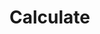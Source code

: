 # Calculate
<!DOCTYPE html>
<html lang="en">
<head>
    <meta charset="UTF-8">
    <meta name="viewport" content="width=device-width, initial-scale=1.0">
    <title>My Life Stats - Interactive Calculator</title>
    <link href="https://cdn.jsdelivr.net/npm/tailwindcss@2.2.19/dist/tailwind.min.css" rel="stylesheet">
    <link rel="stylesheet" href="https://cdn.jsdelivr.net/npm/@fortawesome/fontawesome-free@6.0.0/css/all.min.css">
    <link href="https://fonts.googleapis.com/css2?family=Poppins:wght@300;400;500;600;700&display=swap" rel="stylesheet">
    <style>
        :root {
            --primary-color: #4F46E5;
            --secondary-color: #EC4899;
            --accent-color: #8B5CF6;
            --background-color: #F9FAFB;
            --card-color: #FFFFFF;
            --text-color: #1F2937;
            --light-text: #6B7280;
        }

        body {
            font-family: 'Poppins', sans-serif;
            background-color: var(--background-color);
            color: var(--text-color);
            overflow-x: hidden;
        }

        .gradient-text {
            background: linear-gradient(90deg, var(--primary-color), var(--secondary-color));
            -webkit-background-clip: text;
            background-clip: text;
            color: transparent;
        }

        .stat-card {
            border-radius: 16px;
            background-color: var(--card-color);
            box-shadow: 0 10px 25px rgba(0, 0, 0, 0.05);
            transition: transform 0.3s ease, box-shadow 0.3s ease;
            overflow: hidden;
        }

        .stat-card:hover {
            transform: translateY(-5px);
            box-shadow: 0 15px 30px rgba(0, 0, 0, 0.1);
        }

        .stat-icon {
            display: flex;
            align-items: center;
            justify-content: center;
            width: 60px;
            height: 60px;
            border-radius: 12px;
            font-size: 24px;
            margin-bottom: 20px;
        }

        .counter {
            font-weight: 700;
            font-size: 2.5rem;
            margin: 10px 0;
            transition: all 0.8s ease;
        }

        .birthday-select {
            background-color: white;
            border: 2px solid #E5E7EB;
            border-radius: 10px;
            padding: 12px 16px;
            font-size: 16px;
            transition: all 0.3s ease;
            appearance: none;
            background-image: url("data:image/svg+xml,%3Csvg xmlns='http://www.w3.org/2000/svg' fill='none' viewBox='0 0 24 24' stroke='%234B5563'%3E%3Cpath stroke-linecap='round' stroke-linejoin='round' stroke-width='2' d='M19 9l-7 7-7-7'%3E%3C/path%3E%3C/svg%3E");
            background-repeat: no-repeat;
            background-position: right 12px center;
            background-size: 16px;
        }

        .birthday-select:focus {
            border-color: var(--primary-color);
            outline: none;
            box-shadow: 0 0 0 3px rgba(79, 70, 229, 0.2);
        }

        .calculate-btn {
            background: linear-gradient(135deg, var(--primary-color), var(--accent-color));
            color: white;
            border: none;
            border-radius: 12px;
            padding: 14px 28px;
            font-size: 18px;
            font-weight: 600;
            cursor: pointer;
            transition: all 0.3s ease;
            box-shadow: 0 4px 12px rgba(79, 70, 229, 0.3);
        }

        .calculate-btn:hover {
            transform: translateY(-2px);
            box-shadow: 0 6px 16px rgba(79, 70, 229, 0.4);
        }

        .calculate-btn:active {
            transform: translateY(0);
        }

        .stats-container {
            max-width: 1200px;
            margin: 60px auto;
            opacity: 0;
            transform: translateY(30px);
            transition: opacity 1s ease, transform 1s ease;
        }

        .stats-container.visible {
            opacity: 1;
            transform: translateY(0);
        }

        .loader-circle {
            width: 120px;
            height: 120px;
            border-radius: 50%;
            border: 8px solid #f3f3f3;
            border-top: 8px solid var(--primary-color);
            animation: spin 1.5s linear infinite;
        }

        @keyframes spin {
            0% { transform: rotate(0deg); }
            100% { transform: rotate(360deg); }
        }

        .loading-container {
            position: fixed;
            top: 0;
            left: 0;
            width: 100%;
            height: 100%;
            background-color: rgba(255, 255, 255, 0.9);
            display: flex;
            flex-direction: column;
            justify-content: center;
            align-items: center;
            z-index: 1000;
            opacity: 0;
            visibility: hidden;
            transition: opacity 0.5s ease, visibility 0.5s ease;
        }

        .loading-container.active {
            opacity: 1;
            visibility: visible;
        }

        .progress-bar {
            height: 6px;
            background: linear-gradient(90deg, var(--primary-color), var(--secondary-color));
            border-radius: 3px;
            width: 0%;
            transition: width 0.3s ease-in-out;
        }

        .fun-fact {
            background-color: #EEF2FF;
            border-left: 4px solid var(--primary-color);
            padding: 16px;
            border-radius: 0 8px 8px 0;
            margin-top: 16px;
            font-size: 0.9rem;
        }

        .scroll-down {
            animation: bounce 2s infinite;
        }

        @keyframes bounce {
            0%, 20%, 50%, 80%, 100% {transform: translateY(0);}
            40% {transform: translateY(-20px);}
            60% {transform: translateY(-10px);}
        }

        .icon-bg-heart { background-color: #FECDD3; color: #BE123C; }
        .icon-bg-lungs { background-color: #BFDBFE; color: #1D4ED8; }
        .icon-bg-eye { background-color: #C7D2FE; color: #4338CA; }
        .icon-bg-bed { background-color: #DDD6FE; color: #7E22CE; }
        .icon-bg-food { background-color: #FED7AA; color: #C2410C; }
        .icon-bg-earth { background-color: #A7F3D0; color: #047857; }
        .icon-bg-words { background-color: #FDE68A; color: #92400E; }
        .icon-bg-steps { background-color: #D1FAE5; color: #065F46; }
        .icon-bg-phone { background-color: #FEE2E2; color: #B91C1C; }
        .icon-bg-shower { background-color: #E0E7FF; color: #3730A3; }
        .icon-bg-birthday { background-color: #FBCFE8; color: #BE185D; }
        .icon-bg-money { background-color: #CCFBF1; color: #0F766E; }
    </style>
</head>
<body>
    <div class="loading-container" id="loadingContainer">
        <div class="loader-circle"></div>
        <h3 class="mt-8 text-xl font-semibold">Calculating Your Life Stats...</h3>
        <div class="mt-4 w-64 bg-gray-200 rounded-full overflow-hidden">
            <div class="progress-bar" id="progressBar"></div>
        </div>
        <p class="mt-2 text-gray-500" id="loadingText">Gathering heartbeats...</p>
    </div>

    <header class="bg-white py-8 shadow-sm">
        <div class="container mx-auto px-4 text-center">
            <h1 class="text-4xl md:text-5xl font-bold mb-2">My <span class="gradient-text">Life Stats</span></h1>
            <p class="text-gray-600 max-w-2xl mx-auto">Discover fascinating statistics about your life journey, from heartbeats to cosmic travels, all based on your birthday.</p>
        </div>
    </header>

    <section class="py-16 container mx-auto px-4 text-center" id="birthdaySection">
        <h2 class="text-3xl font-bold mb-8">When were you born?</h2>
        
        <div class="flex flex-col md:flex-row justify-center items-center gap-4 max-w-lg mx-auto">
            <div class="w-full md:w-1/3">
                <select id="daySelect" class="birthday-select w-full">
                    <option value="" disabled selected>Day</option>
                </select>
            </div>
            <div class="w-full md:w-1/3">
                <select id="monthSelect" class="birthday-select w-full">
                    <option value="" disabled selected>Month</option>
                    <option value="0">January</option>
                    <option value="1">February</option>
                    <option value="2">March</option>
                    <option value="3">April</option>
                    <option value="4">May</option>
                    <option value="5">June</option>
                    <option value="6">July</option>
                    <option value="7">August</option>
                    <option value="8">September</option>
                    <option value="9">October</option>
                    <option value="10">November</option>
                    <option value="11">December</option>
                </select>
            </div>
            <div class="w-full md:w-1/3">
                <select id="yearSelect" class="birthday-select w-full">
                    <option value="" disabled selected>Year</option>
                </select>
            </div>
        </div>
        
        <button id="calculateBtn" disabled class="calculate-btn mt-8 opacity-70 cursor-not-allowed">
            Calculate My Life Stats
        </button>
        
        <div class="mt-16 text-center hidden" id="scrollPrompt">
            <p class="text-gray-500 mb-2">Scroll down to see your stats</p>
            <i class="fas fa-chevron-down text-2xl text-gray-400 scroll-down"></i>
        </div>
    </section>

    <div id="statsContainer" class="stats-container">
        <!-- Stats will be inserted here -->
    </div>

    <footer class="bg-gray-800 text-white py-8">
        <div class="container mx-auto px-4 text-center">
            <p>Created with ❤️ | Inspired by <a href="https://neal.fun/life-stats/" class="text-indigo-300 hover:underline" target="_blank">Neal.fun</a></p>
            <p class="mt-2 text-gray-400 text-sm">This is for entertainment purposes only. Statistics are approximate.</p>
        </div>
    </footer>

    <script>
        // Initialize date dropdowns
        const daySelect = document.getElementById('daySelect');
        const monthSelect = document.getElementById('monthSelect');
        const yearSelect = document.getElementById('yearSelect');
        const calculateBtn = document.getElementById('calculateBtn');
        const statsContainer = document.getElementById('statsContainer');
        const scrollPrompt = document.getElementById('scrollPrompt');
        const loadingContainer = document.getElementById('loadingContainer');
        const progressBar = document.getElementById('progressBar');
        const loadingText = document.getElementById('loadingText');

        // Populate days
        for (let i = 1; i <= 31; i++) {
            const option = document.createElement('option');
            option.value = i;
            option.textContent = i;
            daySelect.appendChild(option);
        }

        // Populate years (starting from 1930 to current year)
        const currentYear = new Date().getFullYear();
        for (let i = currentYear; i >= 1930; i--) {
            const option = document.createElement('option');
            option.value = i;
            option.textContent = i;
            yearSelect.appendChild(option);
        }

        // Update days based on month and year selection
        function updateDays() {
            const month = parseInt(monthSelect.value);
            const year = parseInt(yearSelect.value);
            
            if (isNaN(month) || isNaN(year)) return;
            
            const daysInMonth = new Date(year, month + 1, 0).getDate();
            
            // Save current day selection if possible
            const currentDay = parseInt(daySelect.value);
            
            // Clear days
            while (daySelect.firstChild) {
                daySelect.removeChild(daySelect.firstChild);
            }
            
            // Add placeholder
            const placeholder = document.createElement('option');
            placeholder.value = "";
            placeholder.textContent = "Day";
            placeholder.disabled = true;
            placeholder.selected = true;
            daySelect.appendChild(placeholder);
            
            // Populate days based on month
            for (let i = 1; i <= daysInMonth; i++) {
                const option = document.createElement('option');
                option.value = i;
                option.textContent = i;
                
                // Restore previous selection if valid
                if (i === currentDay && currentDay <= daysInMonth) {
                    option.selected = true;
                }
                
                daySelect.appendChild(option);
            }
            
            checkFormValidity();
        }

        monthSelect.addEventListener('change', updateDays);
        yearSelect.addEventListener('change', updateDays);
        daySelect.addEventListener('change', checkFormValidity);

        // Check if all fields are filled
        function checkFormValidity() {
            if (daySelect.value && monthSelect.value && yearSelect.value) {
                calculateBtn.disabled = false;
                calculateBtn.classList.remove('opacity-70', 'cursor-not-allowed');
            } else {
                calculateBtn.disabled = true;
                calculateBtn.classList.add('opacity-70', 'cursor-not-allowed');
            }
        }

        // Format large numbers with commas
        function formatNumber(num) {
            return num.toString().replace(/\B(?=(\d{3})+(?!\d))/g, ",");
        }

        // Calculate age in milliseconds
        function getAgeInMs(birthdate) {
            return Date.now() - birthdate.getTime();
        }

        // Calculate age in years
        function getAgeInYears(birthdate) {
            const now = new Date();
            let age = now.getFullYear() - birthdate.getFullYear();
            const monthDifference = now.getMonth() - birthdate.getMonth();
            
            if (monthDifference < 0 || (monthDifference === 0 && now.getDate() < birthdate.getDate())) {
                age--;
            }
            
            return age;
        }

        // Calculate life statistics
        function calculateLifeStats() {
            const day = parseInt(daySelect.value);
            const month = parseInt(monthSelect.value);
            const year = parseInt(yearSelect.value);
            
            if (isNaN(day) || isNaN(month) || isNaN(year)) {
                alert('Please select a valid date');
                return;
            }
            
            // Show loading screen
            loadingContainer.classList.add('active');
            
            // Animation for loading screen
            let progress = 0;
            const loadingInterval = setInterval(() => {
                progress += 1;
                progressBar.style.width = `${progress}%`;
                
                if (progress <= 20) {
                    loadingText.textContent = "Counting heartbeats...";
                } else if (progress <= 40) {
                    loadingText.textContent = "Calculating breaths...";
                } else if (progress <= 60) {
                    loadingText.textContent = "Measuring Earth rotations...";
                } else if (progress <= 80) {
                    loadingText.textContent = "Tallying blinks...";
                } else {
                    loadingText.textContent = "Finalizing your life statistics...";
                }
                
                if (progress >= 100) {
                    clearInterval(loadingInterval);
                    
                    // Hide loading after a short delay to show 100%
                    setTimeout(() => {
                        loadingContainer.classList.remove('active');
                        displayStats();
                        scrollPrompt.classList.remove('hidden');
                    }, 500);
                }
            }, 30);
        }

        function displayStats() {
            const day = parseInt(daySelect.value);
            const month = parseInt(monthSelect.value);
            const year = parseInt(yearSelect.value);
            
            const birthdate = new Date(year, month, day);
            const ageInMs = getAgeInMs(birthdate);
            const ageInYears = getAgeInYears(birthdate);
            const ageInDays = Math.floor(ageInMs / (1000 * 60 * 60 * 24));
            const ageInHours = Math.floor(ageInMs / (1000 * 60 * 60));
            const ageInMinutes = Math.floor(ageInMs / (1000 * 60));
            const ageInSeconds = Math.floor(ageInMs / 1000);
            
            // Calculate various life stats
            const heartbeats = Math.floor(ageInMinutes * 80); // Average 80 beats per minute
            const breaths = Math.floor(ageInMinutes * 16); // Average 16 breaths per minute
            const blinks = Math.floor(ageInMinutes * 15); // Average 15 blinks per minute
            const sleepHours = Math.floor(ageInDays * 8); // Average 8 hours of sleep per day
            const meals = Math.floor(ageInDays * 3); // Average 3 meals per day
            const steps = Math.floor(ageInDays * 5000); // Average 5000 steps per day
            const words = Math.floor(ageInDays * 7000); // Average 7000 words spoken per day
            const earthRotations = ageInDays; // One rotation per day
            const earthOrbitsAroundSun = ageInYears; // One orbit per year
            const distanceTraveled = Math.floor(ageInDays * 24 * 1600); // Earth rotates at ~1600 km/h
            const showers = Math.floor(ageInDays * 0.8); // Average 5-6 showers per week
            const birthdayCelebrationsLeft = Math.floor(85 - ageInYears); // Average life expectancy ~85
            const moneySpent = Math.floor(ageInDays * 50); // Rough estimate of daily spending
            
            // Calculate zodiac sign
            const zodiacSigns = [
                { name: "Capricorn", icon: "fas fa-mountain", dates: [{ startMonth: 11, startDay: 22 }, { endMonth: 0, endDay: 19 }] },
                { name: "Aquarius", icon: "fas fa-water", dates: [{ startMonth: 0, startDay: 20 }, { endMonth: 1, endDay: 18 }] },
                { name: "Pisces", icon: "fas fa-fish", dates: [{ startMonth: 1, startDay: 19 }, { endMonth: 2, endDay: 20 }] },
                { name: "Aries", icon: "fas fa-fire", dates: [{ startMonth: 2, startDay: 21 }, { endMonth: 3, endDay: 19 }] },
                { name: "Taurus", icon: "fas fa-tree", dates: [{ startMonth: 3, startDay: 20 }, { endMonth: 4, endDay: 20 }] },
                { name: "Gemini", icon: "fas fa-yin-yang", dates: [{ startMonth: 4, startDay: 21 }, { endMonth: 5, endDay: 20 }] },
                { name: "Cancer", icon: "fas fa-moon", dates: [{ startMonth: 5, startDay: 21 }, { endMonth: 6, endDay: 22 }] },
                { name: "Leo", icon: "fas fa-crown", dates: [{ startMonth: 6, startDay: 23 }, { endMonth: 7, endDay: 22 }] },
                { name: "Virgo", icon: "fas fa-leaf", dates: [{ startMonth: 7, startDay: 23 }, { endMonth: 8, endDay: 22 }] },
                { name: "Libra", icon: "fas fa-balance-scale", dates: [{ startMonth: 8, startDay: 23 }, { endMonth: 9, endDay: 22 }] },
                { name: "Scorpio", icon: "fas fa-bolt", dates: [{ startMonth: 9, startDay: 23 }, { endMonth: 10, endDay: 21 }] },
                { name: "Sagittarius", icon: "fas fa-star", dates: [{ startMonth: 10, startDay: 22 }, { endMonth: 11, endDay: 21 }] }
            ];
            
            let zodiacSign = null;
            for (const sign of zodiacSigns) {
                if (
                    (month === sign.dates[0].startMonth && day >= sign.dates[0].startDay) ||
                    (month === sign.dates[1].endMonth && day <= sign.dates[1].endDay)
                ) {
                    zodiacSign = sign;
                    break;
                }
            }
            
            // Historical events
            const historicalEvents = [
                { year: 1969, event: "Moon Landing" },
                { year: 1989, event: "Fall of the Berlin Wall" },
                { year: 1991, event: "Dissolution of the Soviet Union" },
                { year: 2001, event: "9/11 Attacks" },
                { year: 2007, event: "Release of the first iPhone" },
                { year: 2008, event: "Global Financial Crisis" },
                { year: 2010, event: "Instagram was founded" },
                { year: 2011, event: "Game of Thrones TV series premiered" },
                { year: 2019, event: "COVID-19 Pandemic began" },
                { year: 2022, event: "ChatGPT was released" }
            ].filter(event => event.year > year);
            
            // Create stats HTML
            statsContainer.innerHTML = `
                <div class="pb-10">
                    <div class="text-center mb-16">
                        <h2 class="text-3xl font-bold">Your Life in Numbers</h2>
                        <p class="text-gray-600 mt-2">Based on your birthdate: ${new Date(year, month, day).toLocaleDateString('en-US', { month: 'long', day: 'numeric', year: 'numeric' })}</p>
                        <p class="text-xl font-medium mt-4">You have been alive for:</p>
                        <div class="flex flex-wrap justify-center gap-4 mt-4">
                            <div class="stat-card p-4 w-36">
                                <p class="text-gray-500 text-sm">Years</p>
                                <p class="text-2xl font-bold">${ageInYears}</p>
                            </div>
                            <div class="stat-card p-4 w-36">
                                <p class="text-gray-500 text-sm">Days</p>
                                <p class="text-2xl font-bold">${formatNumber(ageInDays)}</p>
                            </div>
                            <div class="stat-card p-4 w-36">
                                <p class="text-gray-500 text-sm">Hours</p>
                                <p class="text-2xl font-bold">${formatNumber(ageInHours)}</p>
                            </div>
                            <div class="stat-card p-4 w-36">
                                <p class="text-gray-500 text-sm">Minutes</p>
                                <p class="text-2xl font-bold">${formatNumber(ageInMinutes)}</p>
                            </div>
                        </div>
                    </div>
                
                    <div class="grid grid-cols-1 md:grid-cols-2 lg:grid-cols-3 gap-8">
                        <!-- Heartbeats -->
                        <div class="stat-card p-8">
                            <div class="stat-icon icon-bg-heart">
                                <i class="fas fa-heartbeat"></i>
                            </div>
                            <h3 class="text-xl font-semibold">Heartbeats</h3>
                            <div class="counter" id="heartbeatsCounter">0</div>
                            <p class="text-gray-600">Your heart beats about 80 times per minute.</p>
                            <div class="fun-fact">
                                <strong>Fun fact:</strong> Your heart will beat about 2.5 billion times in an average lifetime.
                            </div>
                        </div>
                        
                        <!-- Breaths -->
                        <div class="stat-card p-8">
                            <div class="stat-icon icon-bg-lungs">
                                <i class="fas fa-wind"></i>
                            </div>
                            <h3 class="text-xl font-semibold">Breaths Taken</h3>
                            <div class="counter" id="breathsCounter">0</div>
                            <p class="text-gray-600">You breathe about 16 times per minute.</p>
                            <div class="fun-fact">
                                <strong>Fun fact:</strong> The air you exhale contains about 100 times more carbon dioxide than the air you inhale.
                            </div>
                        </div>
                        
                        <!-- Blinks -->
                        <div class="stat-card p-8">
                            <div class="stat-icon icon-bg-eye">
                                <i class="fas fa-eye"></i>
                            </div>
                            <h3 class="text-xl font-semibold">Times Blinked</h3>
                            <div class="counter" id="blinksCounter">0</div>
                            <p class="text-gray-600">You blink about 15 times per minute.</p>
                            <div class="fun-fact">
                                <strong>Fun fact:</strong> You spend about 10% of your waking hours with your eyes closed due to blinking.
                            </div>
                        </div>
                        
                        <!-- Sleep -->
                        <div class="stat-card p-8">
                            <div class="stat-icon icon-bg-bed">
                                <i class="fas fa-bed"></i>
                            </div>
                            <h3 class="text-xl font-semibold">Hours Slept</h3>
                            <div class="counter" id="sleepCounter">0</div>
                            <p class="text-gray-600">You sleep about 8 hours per day.</p>
                            <div class="fun-fact">
                                <strong>Fun fact:</strong> If you live to 75, you'll spend about 25 years of your life sleeping.
                            </div>
                        </div>
                        
                        <!-- Meals -->
                        <div class="stat-card p-8">
                            <div class="stat-icon icon-bg-food">
                                <i class="fas fa-utensils"></i>
                            </div>
                            <h3 class="text-xl font-semibold">Meals Eaten</h3>
                            <div class="counter" id="mealsCounter">0</div>
                            <p class="text-gray-600">You eat about 3 meals per day.</p>
                            <div class="fun-fact">
                                <strong>Fun fact:</strong> The average person consumes about 35 tons of food in their lifetime.
                            </div>
                        </div>
                        
                        <!-- Earth Rotation -->
                        <div class="stat-card p-8">
                            <div class="stat-icon icon-bg-earth">
                                <i class="fas fa-globe-americas"></i>
                            </div>
                            <h3 class="text-xl font-semibold">Earth Rotations</h3>
                            <div class="counter" id="rotationsCounter">0</div>
                            <p class="text-gray-600">You've experienced one Earth rotation per day.</p>
                            <div class="fun-fact">
                                <strong>Fun fact:</strong> At the equator, you're moving at about 1,000 mph just standing still due to Earth's rotation.
                            </div>
                        </div>
                        
                        <!-- Words Spoken -->
                        <div class="stat-card p-8">
                            <div class="stat-icon icon-bg-words">
                                <i class="fas fa-comments"></i>
                            </div>
                            <h3 class="text-xl font-semibold">Words Spoken</h3>
                            <div class="counter" id="wordsCounter">0</div>
                            <p class="text-gray-600">The average person speaks about 7,000 words per day.</p>
                            <div class="fun-fact">
                                <strong>Fun fact:</strong> If all the words you've spoken were written down, they would fill about 50 books.
                            </div>
                        </div>
                        
                        <!-- Steps Taken -->
                        <div class="stat-card p-8">
                            <div class="stat-icon icon-bg-steps">
                                <i class="fas fa-shoe-prints"></i>
                            </div>
                            <h3 class="text-xl font-semibold">Steps Taken</h3>
                            <div class="counter" id="stepsCounter">0</div>
                            <p class="text-gray-600">The average person takes about 5,000 steps per day.</p>
                            <div class="fun-fact">
                                <strong>Fun fact:</strong> If you put all your steps in a straight line, you could have walked around the Earth multiple times.
                            </div>
                        </div>
                        
                        <!-- Distance Traveled -->
                        <div class="stat-card p-8">
                            <div class="stat-icon icon-bg-earth">
                                <i class="fas fa-route"></i>
                            </div>
                            <h3 class="text-xl font-semibold">Distance Traveled</h3>
                            <div class="counter" id="distanceCounter">0</div>
                            <p class="text-gray-600">In kilometers due to Earth's rotation and orbit.</p>
                            <div class="fun-fact">
                                <strong>Fun fact:</strong> Even while standing still, you travel about 1.3 million miles through space each year.
                            </div>
                        </div>
                        
                        <!-- Showers Taken -->
                        <div class="stat-card p-8">
                            <div class="stat-icon icon-bg-shower">
                                <i class="fas fa-shower"></i>
                            </div>
                            <h3 class="text-xl font-semibold">Showers Taken</h3>
                            <div class="counter" id="showersCounter">0</div>
                            <p class="text-gray-600">Assuming an average of 5-6 showers per week.</p>
                            <div class="fun-fact">
                                <strong>Fun fact:</strong> The average shower uses about 17 gallons of water. You've likely used thousands of gallons already!
                            </div>
                        </div>
                        
                        <!-- Birthdays Left -->
                        <div class="stat-card p-8">
                            <div class="stat-icon icon-bg-birthday">
                                <i class="fas fa-birthday-cake"></i>
                            </div>
                            <h3 class="text-xl font-semibold">Birthdays Left</h3>
                            <div class="counter" id="birthdaysCounter">0</div>
                            <p class="text-gray-600">Based on average life expectancy of 85 years.</p>
                            <div class="fun-fact">
                                <strong>Fun fact:</strong> As you age, your brain actually gets better at certain cognitive tasks, like vocabulary.
                            </div>
                        </div>
                        
                        <!-- Money Spent -->
                        <div class="stat-card p-8">
                            <div class="stat-icon icon-bg-money">
                                <i class="fas fa-dollar-sign"></i>
                            </div>
                            <h3 class="text-xl font-semibold">Money Spent</h3>
                            <div class="counter" id="moneyCounter">0</div>
                            <p class="text-gray-600">Rough estimate based on average daily spending.</p>
                            <div class="fun-fact">
                                <strong>Fun fact:</strong> The average person spends about $1.8 million in their lifetime.
                            </div>
                        </div>
                    </div>
                    
                    <div class="mt-20">
                        <h2 class="text-3xl font-bold text-center mb-12">Historical Context</h2>
                        
                        <div class="grid grid-cols-1 md:grid-cols-2 gap-8">
                            <div class="stat-card p-8">
                                <h3 class="text-xl font-semibold mb-4">Zodiac Sign</h3>
                                <div class="flex items-center justify-center mb-6">
                                    <div class="w-16 h-16 rounded-full bg-indigo-100 flex items-center justify-center text-indigo-600 text-2xl">
                                        <i class="${zodiacSign?.icon || 'fas fa-question'}"></i>
                                    </div>
                                </div>
                                <p class="text-2xl font-bold text-center">${zodiacSign?.name || 'Unknown'}</p>
                            </div>
                            
                            <div class="stat-card p-8">
                                <h3 class="text-xl font-semibold mb-4">Major Events In Your Lifetime</h3>
                                <ul class="space-y-3">
                                    ${historicalEvents.slice(0, 5).map(event => `
                                        <li class="flex items-center">
                                            <span class="w-16 inline-block font-semibold">${event.year}</span>
                                            <span class="flex-1">${event.event}</span>
                                        </li>
                                    `).join('')}
                                </ul>
                            </div>
                        </div>
                    </div>
                </div>
            `;
            
            // Make stats container visible
            statsContainer.classList.add('visible');
            
            // Animate counters
            animateCounter('heartbeatsCounter', heartbeats);
            animateCounter('breathsCounter', breaths);
            animateCounter('blinksCounter', blinks);
            animateCounter('sleepCounter', sleepHours);
            animateCounter('mealsCounter', meals);
            animateCounter('rotationsCounter', earthRotations);
            animateCounter('wordsCounter', words);
            animateCounter('stepsCounter', steps);
            animateCounter('distanceCounter', distanceTraveled);
            animateCounter('showersCounter', showers);
            animateCounter('birthdaysCounter', birthdayCelebrationsLeft);
            animateCounter('moneyCounter', moneySpent);
            
            // Scroll to stats
            setTimeout(() => {
                statsContainer.scrollIntoView({ behavior: 'smooth' });
            }, 500);
        }

        function animateCounter(id, target) {
            const counter = document.getElementById(id);
            if (!counter) return;
            
            const duration = 2000; // Animation duration in milliseconds
            const frameDuration = 1000 / 60; // 60fps
            const totalFrames = Math.round(duration / frameDuration);
            
            // Use exponential easing for more natural counting
            const easeOutQuart = t => 1 - (--t) * t * t * t;
            
            let frame = 0;
            const countTo = parseInt(target, 10);
            
            const animate = () => {
                frame++;
                const progress = easeOutQuart(frame / totalFrames);
                const currentCount = Math.round(countTo * progress);
                
                if (countTo > 1000000) {
                    counter.textContent = formatNumber(currentCount);
                } else {
                    counter.textContent = formatNumber(currentCount);
                }
                
                if (frame < totalFrames) {
                    requestAnimationFrame(animate);
                }
            };
            
            animate();
        }

        calculateBtn.addEventListener('click', calculateLifeStats);
    </script>
</body>
</html>
